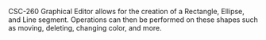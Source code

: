 CSC-260 Graphical Editor allows for the creation of a Rectangle, Ellipse, and Line segment.
Operations can then be performed on these shapes such as moving, deleting, changing color, and more.